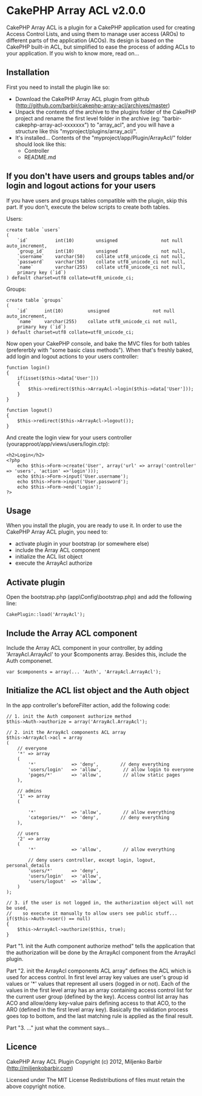 CakePHP Array ACL v2.0.0
================================================================================================

CakePHP Array ACL is a plugin for a CakePHP application used for creating Access Control Lists,
and using them to manage user access (AROs) to different parts of the application (ACOs). Its
design is based on the CakePHP built-in ACL, but simplified to ease the process of adding ACLs
to your application. If you wish to know more, read on...

Installation
------------------------------------------------------------------------------------------------

First you need to install the plugin like so:

 * Download the CakePHP Array ACL plugin from github 
   (http://github.com/barbir/cakephp-array-acl/archives/master)
 * Unpack the contents of the archive to the plugins folder of the CakePHP project and rename
   the first level folder in the archive (eg: "barbir-cakephp-array-acl-xxxxxxx") to
   "array_acl", and you will have a structure like this "myproject/plugins/array_acl/".
 * It's installed... Contents of the "myproject/app/Plugin/ArrayAcl/" folder should look 
   like this:
    * Controller
    * README.md

If you don't have users and groups tables and/or login and logout actions for your users
------------------------------------------------------------------------------------------------

If you have users and groups tables compatible with the plugin, skip this part. If you don't,
execute the below scripts to create both tables.

Users:

    create table `users`
    (
        `id`          int(10)        unsigned                not null auto_increment,
        `group_id`    int(10)        unsigned                not null,
        `username`    varchar(50)    collate utf8_unicode_ci not null,
        `password`    varchar(50)    collate utf8_unicode_ci not null,
        `name`        varchar(255)   collate utf8_unicode_ci not null,
        primary key (`id`)
    ) default charset=utf8 collate=utf8_unicode_ci;

Groups:

    create table `groups`
    (
        `id`      int(10)         unsigned                not null auto_increment,
        `name`    varchar(255)    collate utf8_unicode_ci not null,
        primary key (`id`)
    ) default charset=utf8 collate=utf8_unicode_ci;

Now open your CakePHP console, and bake the MVC files for both tables (prefererbly with "some 
basic class methods"). When that's freshly baked, add login and logout actions to your users 
controller:

    function login()
    {
        if(isset($this->data['User']))
        {
            $this->redirect($this->ArrayAcl->login($this->data['User']));
        }
    }

    function logout()
    {
        $this->redirect($this->ArrayAcl->logout());
    }

And create the login view for your users controller (yourapproot/app/views/users/login.ctp):

    <h2>Login</h2>
    <?php
        echo $this->Form->create('User', array('url' => array('controller' => 'users', 'action' =>'login')));
        echo $this->Form->input('User.username');
        echo $this->Form->input('User.password');
        echo $this->Form->end('Login');
    ?>

Usage
------------------------------------------------------------------------------------------------

When you install the plugin, you are ready to use it. In order to use the CakePHP Array ACL 
plugin, you need to:

 * activate plugin in your bootstrap (or somewhere else)
 * include the Array ACL component
 * initialize the ACL list object
 * execute the ArrayAcl authorize

Activate plugin
---------------

Open the bootstrap.php (app\Config\bootstrap.php) and add the following line:

    CakePlugin::load('ArrayAcl');

Include the Array ACL component
-------------------------------

Include the Array ACL component in your controller, by adding 'ArrayAcl.ArrayAcl' to your 
$components array. Besides this, include the Auth componenet.

    var $components = array(... 'Auth', 'ArrayAcl.ArrayAcl');

Initialize the ACL list object and the Auth object
--------------------------------------------------

In the app controller's beforeFilter action, add the following code:

    // 1. init the Auth component authorize method
    $this->Auth->authorize = array('ArrayAcl.ArrayAcl');

    // 2. init the ArrayAcl components ACL array
    $this->ArrayAcl->acl = array
    (
        // everyone
        '*' => array
        (
            '*'             => 'deny',        // deny everything
            'users/login'   => 'allow',        // allow login to everyone
            'pages/*'       => 'allow',        // allow static pages
        ),

        // admins
        '1' => array
        (
            
            '*'             => 'allow',        // allow everything
            'categories/*'  => 'deny',        // deny everything
        ),

        // users
        '2' => array
        (
            '*'             => 'allow',        // allow everything

            // deny users controller, except login, logout, personal_details
            'users/*'       => 'deny',
            'users/login'   => 'allow',
            'users/logout'  => 'allow',
        )
    );

    // 3. if the user is not logged in, the authorization object will not be used,
    //    so execute it manually to allow users see public stuff...
    if($this->Auth->user() == null)
    {
        $this->ArrayAcl->authorize($this, true);
    }

Part "1. init the Auth component authorize method" tells the application that the authorization
will be done by the ArrayAcl component from the ArrayAcl plugin.

Part "2. init the ArrayAcl components ACL array" defines the ACL which is used for access 
control. In first level array key values are user's group id values or '*' values that
represent all users (logged in or not).
Each of the values in the first level array has an array containing access control list
for the current user group (defined by the key).
Access control list array has ACO and allow/deny key-value pairs defining access to that ACO,
to the ARO (defined in the first level array key).
Basically the validation process goes top to bottom, and the last matching rule is applied 
as the final result.

Part "3. ..." just what the comment says...

Licence
------------------------------------------------------------------------------------------------
CakePHP Array ACL Plugin
Copyright (c) 2012, Miljenko Barbir (http://miljenkobarbir.com)

Licensed under The MIT License
Redistributions of files must retain the above copyright notice. 
